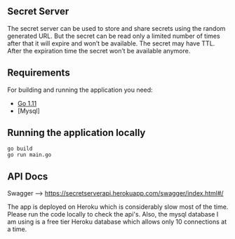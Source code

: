 ## Secret Server

The secret server can be used to store and share secrets using the random generated URL. But the secret can be read only a limited number of times after that it will expire and won’t be available. The secret may have TTL. After the expiration time the secret won’t be available anymore. 

## Requirements

For building and running the application you need:

- [Go 1.11](https://golang.org/doc/go1.11)
- [Mysql]

## Running the application locally

```shell
go build
go run main.go
```

## API Docs

Swagger --> https://secretserverapi.herokuapp.com/swagger/index.html#/

The app is deployed on Heroku which is considerably slow most of the time. Please run the code locally to check the api's. Also, the mysql database I am using is a free tier Heroku database which allows only 10 connections at a time. 
